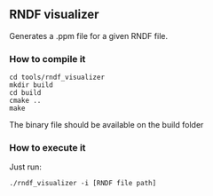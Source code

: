 ## RNDF visualizer

Generates a .ppm file for a given RNDF file.

### How to compile it

```
cd tools/rndf_visualizer
mkdir build
cd build
cmake ..
make
```

The binary file should be available on the build folder

### How to execute it

Just run:

```
./rndf_visualizer -i [RNDF file path]
```
